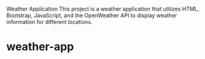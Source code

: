Weather Application
This project is a weather application that utilizes HTML, Bootstrap, JavaScript, and the OpenWeather API to display weather information for different locations.


# weather-app 
